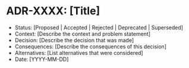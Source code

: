 # ADR-XXXX: [Title]

- Status: [Proposed | Accepted | Rejected | Deprecated | Superseded]
- Context: [Describe the context and problem statement]
- Decision: [Describe the decision that was made]
- Consequences: [Describe the consequences of this decision]
- Alternatives: [List alternatives that were considered]
- Date: [YYYY-MM-DD]
